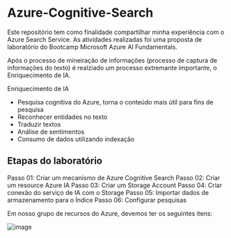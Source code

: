 # Azure-Cognitive-Search
Este repositório tem como finalidade compartilhar minha experiência com o Azure Search Service. As atividades realizadas foi uma proposta de laboratório do Bootcamp Microsoft Azure AI Fundamentals.

Após o processo de mineiração de informações (processo de captura de informações do texto) é realziado um processo extremante importante, o Enriquecimento de IA.

Enriquecimento de IA

- Pesquisa cognitiva do Azure, torna o conteúdo mais útil para fins de pesquisa
- Reconhecer entidades no texto
- Traduzir textos
- Análise de sentimentos
- Consumo de dados utilizando indexação

## Etapas do laboratório 

Passo 01: Criar um mecanismo de Azure Cognitive Search 
Passo 02: Criar um resource Azure IA 
Passo 03: Criar um Storage Account 
Passo 04: Criar conexão do serviço de IA com o Storage
Passo 05: Importar dados de armazenamento para o Índice
Passo 06: Configurar pesquisas

Em nosso grupo de recursos do Azure, devemos ter os seguintes itens:

![image](https://github.com/noguedes/Azure-Cognitive-Search/assets/103072294/37b7efaa-577e-43df-b29b-8e9ddee780b7)

